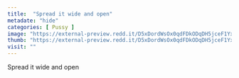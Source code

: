 ```yaml
---
title:  "Spread it wide and open"
metadate: "hide"
categories: [ Pussy ]
image: "https://external-preview.redd.it/D5xDordWsOx0qdFDkODqDH5jceF1Yx3Iv8rOuHIWgLc.jpg?auto=webp&s=4de3b65f81a965797417bd0e48e38b78bee1703b"
thumb: "https://external-preview.redd.it/D5xDordWsOx0qdFDkODqDH5jceF1Yx3Iv8rOuHIWgLc.jpg?width=1080&crop=smart&auto=webp&s=a01455bf7901e931f581580d741e26d5906b8e6a"
visit: ""
---
```

Spread it wide and open
